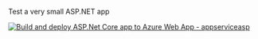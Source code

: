 Test a very small ASP.NET app

[![Build and deploy ASP.Net Core app to Azure Web App - appserviceasp](https://github.com/vlad-ion/aspnettest/actions/workflows/main_appserviceasp.yml/badge.svg)](https://github.com/vlad-ion/aspnettest/actions/workflows/main_appserviceasp.yml)
